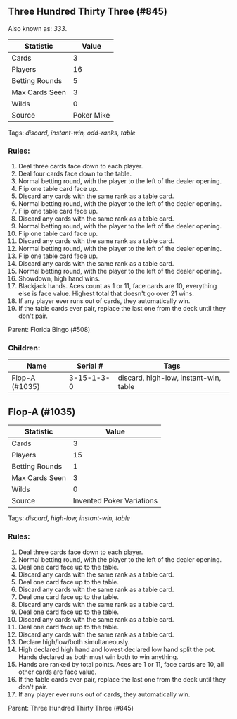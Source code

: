 ## Three Hundred Thirty Three (#845)
Also known as: *333*.

|Statistic|Value|
|---------|-----|
|Cards|3|
|Players|16|
|Betting Rounds|5|
|Max Cards Seen|3|
|Wilds|0|
|Source|Poker Mike|
Tags: *discard, instant-win, odd-ranks, table*
### Rules:
1. Deal three cards face down to each player.
2. Deal four cards face down to the table.
3. Normal betting round, with the player to the left of the dealer opening.
4. Flip one table card face up.
5. Discard any cards with the same rank as a table card.
6. Normal betting round, with the player to the left of the dealer opening.
7. Flip one table card face up.
8. Discard any cards with the same rank as a table card.
9. Normal betting round, with the player to the left of the dealer opening.
10. Flip one table card face up.
11. Discard any cards with the same rank as a table card.
12. Normal betting round, with the player to the left of the dealer opening.
13. Flip one table card face up.
14. Discard any cards with the same rank as a table card.
15. Normal betting round, with the player to the left of the dealer opening.
16. Showdown, high hand wins.
17. Blackjack hands. Aces count as 1 or 11, face cards are 10, everything else is face value. Highest total that doesn't go over 21 wins.
18. If any player ever runs out of cards, they automatically win.
19. If the table cards ever pair, replace the last one from the deck until they don't pair.

Parent: Florida Bingo (#508)
### Children:

|Name|Serial #|Tags|
|----|--------|----|
|Flop-A (#1035)|3-15-1-3-0|discard, high-low, instant-win, table


## Flop-A (#1035)

|Statistic|Value|
|---------|-----|
|Cards|3|
|Players|15|
|Betting Rounds|1|
|Max Cards Seen|3|
|Wilds|0|
|Source|Invented Poker Variations|
Tags: *discard, high-low, instant-win, table*
### Rules:
1. Deal three cards face down to each player.
2. Normal betting round, with the player to the left of the dealer opening.
3. Deal one card face up to the table.
4. Discard any cards with the same rank as a table card.
5. Deal one card face up to the table.
6. Discard any cards with the same rank as a table card.
7. Deal one card face up to the table.
8. Discard any cards with the same rank as a table card.
9. Deal one card face up to the table.
10. Discard any cards with the same rank as a table card.
11. Deal one card face up to the table.
12. Discard any cards with the same rank as a table card.
13. Declare high/low/both simultaneously.
14. High declared high hand and lowest declared low hand split the pot. Hands declared as both must win both to win anything.
15. Hands are ranked by total points. Aces are 1 or 11, face cards are 10, all other cards are face value.
16. If the table cards ever pair, replace the last one from the deck until they don't pair.
17. If any player ever runs out of cards, they automatically win.

Parent: Three Hundred Thirty Three (#845)


